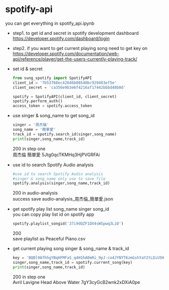 # spotify-api
you can get everything in spotify_api.ipynb

*  step1. to get id and secret in spotify development dashboard <br>
https://developer.spotify.com/dashboard/login
*  step2. if you want to get current playing song need to get key on <br>
https://developer.spotify.com/documentation/web-api/reference/player/get-the-users-currently-playing-track/


* set id & secret
    ```python
    from sung_spotify import SpotifyAPI
    client_id = '7b53768ec42646b08540bc929483ef5e'
    client_secret = 'ca356e9b3e6f4216af17442bbbd48b0d'

    spotify = SpotifyAPI(client_id, client_secret)
    spotify.perform_auth()
    access_token = spotify.access_token
    ```
    
* use singer & song_name to get song_id   
    ```python
    singer = '周杰倫'
    song_name = '簡單愛'
    track_id = spotify.search_id(singer,song_name)
    print(singer,song_name,track_id)
    ```
    200 in step one <br>
    周杰倫 簡單愛 5Jtg0qcTKMHq3HjPVGRFAi

* use id to search Spotify Audio analysis    
    ```python
    #use id to search Spotify Audio analysis
    #singer & song_name only use to save file
    spotify.analysis(singer,song_name,track_id)
    ```
    200 in audio-analysis <br> 
    success save audio-analysis_周杰倫_簡單愛.json
    
* get spotify play list song_name singer song_id <br>
  you can copy play list id on spotify app
    ```python
    spotify.playlist_songid('37i9dQZF1DX4sWSpwq3LiO')
    ```
    200 <br>
    save playlist as Peaceful Piano.csv
* get current playing song singer & song_name & track_id
    ```python
    key = 'BQBl9AfhhgYBqHFMFaS_q4H1hA0mRi_9pJ-co4JYNYT6zmGshYaY2tLDiU5Hns6f8DFLbZ6iz5oQKKXR8wKDjEIusoPiVI5HhRlxRLRqXo0dBYM8ixS7-qSyPgxcXSjcN4McpWWpCxRZvOPXh-ANzIPLTPzPwQ'
    singer,song_name,track_id = spotify.current_song(key)
    print(singer,song_name,track_id)
    ```
    200 in step one <br>
    Avril Lavigne Head Above Water 7gY3cyGcB2wnk2xDXiA0pe
